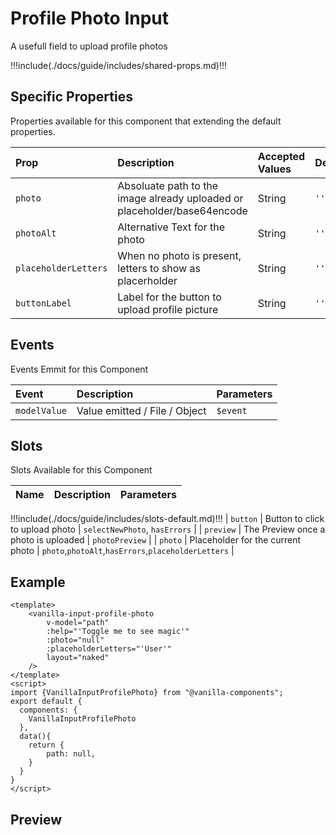 # Profile Photo Input

A usefull field to upload profile photos

!!!include(./docs/guide/includes/shared-props.md)!!!

## Specific Properties

Properties available for this component that extending the default properties.

| Prop                 | Description                                                              | Accepted Values | Default |
|:---------------------|:-------------------------------------------------------------------------|:----------------|:--------|
| `photo`              | Absoluate path to the image already uploaded or placeholder/base64encode | String          | `''`    |
| `photoAlt`           | Alternative Text for the photo                                           | String          | `''`    |
| `placeholderLetters` | When no photo is present, letters to show as placerholder                | String          | `''`    |
| `buttonLabel`        | Label for the button to upload profile picture                           | String          | `''`    |

## Events

Events Emmit for this Component

| Event        | Description                   | Parameters |
|:-------------|:------------------------------|:-----------|
| `modelValue` | Value emitted / File / Object | `$event`   |

## Slots

Slots Available for this Component

| Name | Description | Parameters |
|:-----|:------------|:-----------|
!!!include(./docs/guide/includes/slots-default.md)!!!
| `button` | Button to click to upload photo | `selectNewPhoto`, `hasErrors` |
| `preview` | The Preview once a photo is uploaded | `photoPreview` |
| `photo` | Placeholder for the current photo | `photo`,`photoAlt`,`hasErrors`,`placeholderLetters` |

## Example
```vue
<template>
    <vanilla-input-profile-photo
        v-model="path"
        :help="'Toggle me to see magic'"
        :photo="null"
        :placeholderLetters="'User'"
        layout="naked"
    />
</template>
<script>
import {VanillaInputProfilePhoto} from "@vanilla-components";
export default {
  components: {
    VanillaInputProfilePhoto
  },
  data(){
    return {
        path: null,
    }
  }
}
</script>
```

## Preview
<wrapper src="inputs/profile-photo/demo" />
